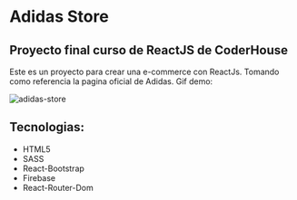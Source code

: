 # Adidas Store
## Proyecto final curso de ReactJS de CoderHouse
Este es un proyecto para crear una e-commerce con ReactJs.
Tomando como referencia la pagina oficial de Adidas.
Gif demo:

![adidas-store](https://user-images.githubusercontent.com/92803854/188524382-ad45277d-3b8c-4aa5-9aec-7b8434784e85.gif)

## Tecnologias:
- HTML5
- SASS
- React-Bootstrap
- Firebase
- React-Router-Dom
